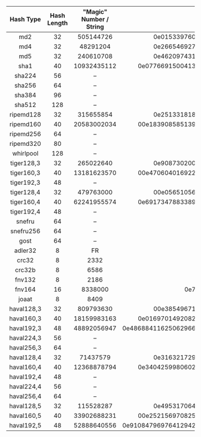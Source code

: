 |Hash Type|Hash Length|"Magic" Number / String|Magic Hashes|
|:---:|:---:|:---:|:---:|
|md2|32|505144726|0e015339760548602306096794382326|
|md4|32|48291204|0e266546927425668450445617970135|
|md5|32|240610708|0e462097431906509019562988736854|
|sha1|40|10932435112|0e07766915004133176347055865026311692244|
|sha224|56|–|–|
|sha256|64|–|–|
|sha384|96|–|–|
|sha512|128|–|–|
|ripemd128|32|315655854|0e251331818775808475952406672980|
|ripemd160|40|20583002034|00e1839085851394356611454660337505469745|
|ripemd256|64|–|–|
|ripemd320|80|–|–|
|whirlpool|128|–|–|
|tiger128,3|32|265022640|0e908730200858058999593322639865|
|tiger160,3|40|13181623570|00e4706040169225543861400227305532507173|
|tiger192,3|48|–|–|
|tiger128,4|32|479763000|00e05651056780370631793326323796|
|tiger160,4|40|62241955574|0e69173478833895223726165786906905141502|
|tiger192,4|48|–|–|
|snefru|64|–|–|
|snefru256|64|–|–|
|gost|64|–|–|
|adler32|8|FR|00e00099|
|crc32|8|2332|0e684322|
|crc32b|8|6586|0e817678|
|fnv132|8|2186|0e591528|
|fnv164|16|8338000|0e73845709713699|
|joaat|8|8409|0e074025|
|haval128,3|32|809793630|00e38549671092424173928143648452|
|haval160,3|40|18159983163|0e01697014920826425936632356870426876167|
|haval192,3|48|48892056947|0e4868841162506296635201967091461310754872302741|
|haval224,3|56|–|–|
|haval256,3|64|–|–|
|haval128,4|32|71437579|0e316321729023182394301371028665|
|haval160,4|40|12368878794|0e34042599806027333661050958199580964722|
|haval192,4|48|–|–|
|haval224,4|56|–|–|
|haval256,4|64|–|–|
|haval128,5|32|115528287|0e495317064156922585933029613272|
|haval160,5|40|33902688231|00e2521569708250889666329543741175098562|
|haval192,5|48|52888640556|0e9108479697641294204710754930487725109982883677|
